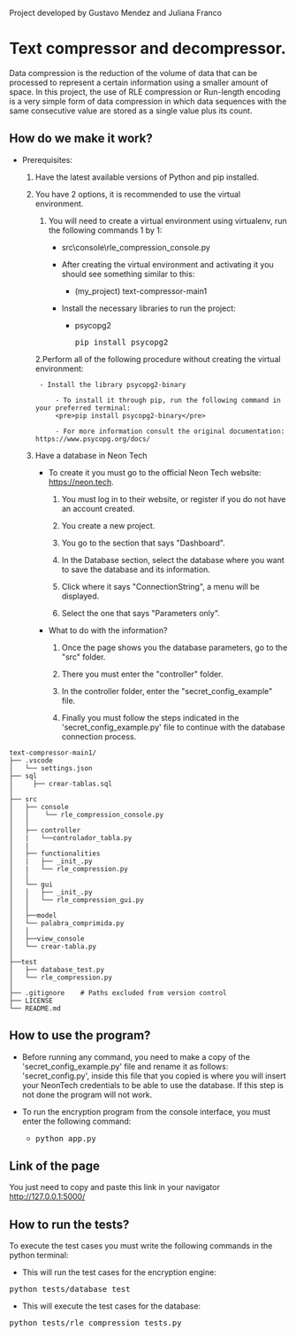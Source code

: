 Project developed by Gustavo Mendez and Juliana Franco

# Text compressor and decompressor.

Data compression is the reduction of the volume of data that can be processed to represent a certain information using a smaller amount of space. In this project, the use of RLE compression or Run-length encoding is a very simple form of data compression in which data sequences with the same consecutive value are stored as a single value plus its count.

## How do we make it work?

- Prerequisites: 
	1. Have the latest available versions of Python and pip installed.

	2. You have 2 options, it is recommended to use the virtual environment.
		1. You will need to create a virtual environment using virtualenv, run the following commands 1 by 1:
			- src\console\rle_compression_console.py 

			- After creating the virtual environment and activating it you should see something similar to this:
				- (my_project) text-compressor-main1 

			- Install the necessary libraries to run the project:
				- psycopg2 <pre>pip install psycopg2</pre>
				
		2.Perform all of the following procedure without creating the virtual environment:

			- Install the library psycopg2-binary

				- To install it through pip, run the following command in your preferred terminal:
				<pre>pip install psycopg2-binary</pre>

				- For more information consult the original documentation: https://www.psycopg.org/docs/
	
	3. Have a database in Neon Tech

		- To create it you must go to the official Neon Tech website: https://neon.tech.

			1. You must log in to their website, or register if you do not have an account created.

			2. You create a new project.
			
			3. You go to the section that says "Dashboard".
			
			4. In the Database section, select the database where you want to save the database and its information.

			5. Click where it says "ConnectionString", a menu will be displayed.
			
			6. Select the one that says "Parameters only".
			
		- What to do with the information?

			1. Once the page shows you the database parameters, go to the "src" folder.

			2. There you must enter the "controller" folder.
			
			3. In the controller folder, enter the "secret_config_example" file.
			
			4. Finally you must follow the steps indicated in the 'secret_config_example.py' file to continue
			with the database connection process.
```
text-compressor-main1/
├── .vscode
│   └── settings.json
├── sql
│     ├── crear-tablas.sql
│
├── src
│   ├── console
│   │    └── rle_compression_console.py
│   │    
│   ├── controller
│   |   └──controlador_tabla.py
│   |            
│   ├── functionalities
│   |   ├── _init_.py
│   |   └── rle_compression.py          
│   │    
│   └── gui 
│   │   ├── _init_.py
│   │   └── rle_compression_gui.py      
│   │
│   ├──model
│   └── palabra_comprimida.py    
│   │  
│   ├──view_console 
│   └── crear-tabla.py     
│ 
├──test 
│   ├── database_test.py
│   └── rle_compression.py 
│
├── .gitignore    # Paths excluded from version control
├── LICENSE       
└── README.md     
```

## How to use the program?

- Before running any command, you need to make a copy of the 'secret_config_example.py' file and rename it as follows:
'secret_config.py', inside this file that you copied is where you will insert your NeonTech credentials to be able to use the database. If this step is not done the program will not work.


- To run the encryption program from the console interface, you must enter the following command:
	- <pre>python app.py</pre>

## Link of the page

You just need to copy and paste this link in your navigator
http://127.0.0.1:5000/


## How to run the tests?

To execute the test cases you must write the following commands in the python terminal:
- This will run the test cases for the encryption engine:
<pre>python tests/database_test</pre>

- This will execute the test cases for the database:
<pre>python tests/rle_compression_tests.py</pre>

